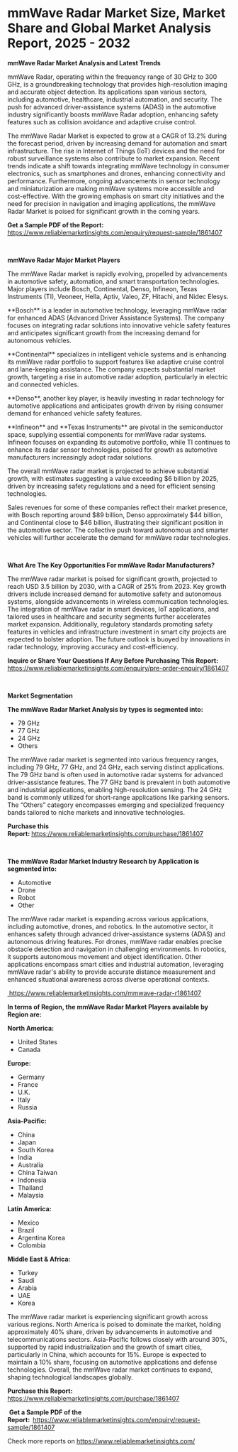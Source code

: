 <p><h1>mmWave Radar Market Size, Market Share and Global Market Analysis Report, 2025 - 2032</h1></p><p><strong>mmWave Radar Market Analysis and Latest Trends</strong></p>
<p><p>mmWave Radar, operating within the frequency range of 30 GHz to 300 GHz, is a groundbreaking technology that provides high-resolution imaging and accurate object detection. Its applications span various sectors, including automotive, healthcare, industrial automation, and security. The push for advanced driver-assistance systems (ADAS) in the automotive industry significantly boosts mmWave Radar adoption, enhancing safety features such as collision avoidance and adaptive cruise control.</p><p>The mmWave Radar Market is expected to grow at a CAGR of 13.2% during the forecast period, driven by increasing demand for automation and smart infrastructure. The rise in Internet of Things (IoT) devices and the need for robust surveillance systems also contribute to market expansion. Recent trends indicate a shift towards integrating mmWave technology in consumer electronics, such as smartphones and drones, enhancing connectivity and performance. Furthermore, ongoing advancements in sensor technology and miniaturization are making mmWave systems more accessible and cost-effective. With the growing emphasis on smart city initiatives and the need for precision in navigation and imaging applications, the mmWave Radar Market is poised for significant growth in the coming years.</p></p>
<p><strong>Get a Sample PDF of the Report:&nbsp;</strong> <a href="https://www.reliablemarketinsights.com/enquiry/request-sample/1861407?utm_campaign=2137&utm_medium=2&utm_source=Github&utm_content=ia&utm_term=11022025&utm_id=mmwave-radar">https://www.reliablemarketinsights.com/enquiry/request-sample/1861407</a></p>
<p>&nbsp;</p>
<p><strong>mmWave Radar Major Market Players</strong></p>
<p><p>The mmWave Radar market is rapidly evolving, propelled by advancements in automotive safety, automation, and smart transportation technologies. Major players include Bosch, Continental, Denso, Infineon, Texas Instruments (TI), Veoneer, Hella, Aptiv, Valeo, ZF, Hitachi, and Nidec Elesys.</p><p>**Bosch** is a leader in automotive technology, leveraging mmWave radar for enhanced ADAS (Advanced Driver Assistance Systems). The company focuses on integrating radar solutions into innovative vehicle safety features and anticipates significant growth from the increasing demand for autonomous vehicles.</p><p>**Continental** specializes in intelligent vehicle systems and is enhancing its mmWave radar portfolio to support features like adaptive cruise control and lane-keeping assistance. The company expects substantial market growth, targeting a rise in automotive radar adoption, particularly in electric and connected vehicles.</p><p>**Denso**, another key player, is heavily investing in radar technology for automotive applications and anticipates growth driven by rising consumer demand for enhanced vehicle safety features.</p><p>**Infineon** and **Texas Instruments** are pivotal in the semiconductor space, supplying essential components for mmWave radar systems. Infineon focuses on expanding its automotive portfolio, while TI continues to enhance its radar sensor technologies, poised for growth as automotive manufacturers increasingly adopt radar solutions.</p><p>The overall mmWave radar market is projected to achieve substantial growth, with estimates suggesting a value exceeding $6 billion by 2025, driven by increasing safety regulations and a need for efficient sensing technologies. </p><p>Sales revenues for some of these companies reflect their market presence, with Bosch reporting around $89 billion, Denso approximately $44 billion, and Continental close to $46 billion, illustrating their significant position in the automotive sector. The collective push toward autonomous and smarter vehicles will further accelerate the demand for mmWave radar technologies.</p></p>
<p>&nbsp;</p>
<p><strong>What Are The Key Opportunities For mmWave Radar Manufacturers?</strong></p>
<p><p>The mmWave radar market is poised for significant growth, projected to reach USD 3.5 billion by 2030, with a CAGR of 25% from 2023. Key growth drivers include increased demand for automotive safety and autonomous systems, alongside advancements in wireless communication technologies. The integration of mmWave radar in smart devices, IoT applications, and tailored uses in healthcare and security segments further accelerates market expansion. Additionally, regulatory standards promoting safety features in vehicles and infrastructure investment in smart city projects are expected to bolster adoption. The future outlook is buoyed by innovations in radar technology, improving accuracy and cost-efficiency.</p></p>
<p><strong>Inquire or Share Your Questions If Any Before Purchasing This Report:</strong> <a href="https://www.reliablemarketinsights.com/enquiry/pre-order-enquiry/1861407?utm_campaign=2137&utm_medium=2&utm_source=Github&utm_content=ia&utm_term=11022025&utm_id=mmwave-radar">https://www.reliablemarketinsights.com/enquiry/pre-order-enquiry/1861407</a></p>
<p>&nbsp;</p>
<p><strong>Market Segmentation</strong></p>
<p><strong>The mmWave Radar Market Analysis by types is segmented into:</strong></p>
<p><ul><li>79 GHz</li><li>77 GHz</li><li>24 GHz</li><li>Others</li></ul></p>
<p><p>The mmWave radar market is segmented into various frequency ranges, including 79 GHz, 77 GHz, and 24 GHz, each serving distinct applications. The 79 GHz band is often used in automotive radar systems for advanced driver-assistance features. The 77 GHz band is prevalent in both automotive and industrial applications, enabling high-resolution sensing. The 24 GHz band is commonly utilized for short-range applications like parking sensors. The “Others” category encompasses emerging and specialized frequency bands tailored to niche markets and innovative technologies.</p></p>
<p><strong>Purchase this Report:&nbsp;</strong><a href="https://www.reliablemarketinsights.com/purchase/1861407?utm_campaign=2137&utm_medium=2&utm_source=Github&utm_content=ia&utm_term=11022025&utm_id=mmwave-radar">https://www.reliablemarketinsights.com/purchase/1861407</a></p>
<p>&nbsp;</p>
<p><strong>The mmWave Radar Market Industry Research by Application is segmented into:</strong></p>
<p><ul><li>Automotive</li><li>Drone</li><li>Robot</li><li>Other</li></ul></p>
<p><p>The mmWave radar market is expanding across various applications, including automotive, drones, and robotics. In the automotive sector, it enhances safety through advanced driver-assistance systems (ADAS) and autonomous driving features. For drones, mmWave radar enables precise obstacle detection and navigation in challenging environments. In robotics, it supports autonomous movement and object identification. Other applications encompass smart cities and industrial automation, leveraging mmWave radar's ability to provide accurate distance measurement and enhanced situational awareness across diverse operational contexts.</p></p>
<p><a href="https://www.reliablemarketinsights.com/mmwave-radar-r1861407?utm_campaign=2137&utm_medium=2&utm_source=Github&utm_content=ia&utm_term=11022025&utm_id=mmwave-radar">&nbsp;https://www.reliablemarketinsights.com/mmwave-radar-r1861407</a></p>
<p><strong>In terms of Region, the mmWave Radar Market Players available by Region are:</strong></p>
<p>
    <p> <strong> North America: </strong>
        <ul>
            <li>United States</li>
            <li>Canada</li>
        </ul>
        </p> 
    <p> <strong> Europe: </strong>
        <ul>
            <li>Germany</li>
            <li>France</li>
            <li>U.K.</li>
            <li>Italy</li>
            <li>Russia</li>
        </ul>
        </p> 
    <p> <strong> Asia-Pacific: </strong>
        <ul>
            <li>China</li>
            <li>Japan</li>
            <li>South Korea</li>
            <li>India</li>
            <li>Australia</li>
            <li>China Taiwan</li>
            <li>Indonesia</li>
            <li>Thailand</li>
            <li>Malaysia</li>
        </ul>
        </p> 
    <p> <strong> Latin America: </strong>
        <ul>
            <li>Mexico</li>
            <li>Brazil</li>
            <li>Argentina Korea</li>
            <li>Colombia</li>
        </ul>
        </p> 
    <p> <strong> Middle East & Africa: </strong>
        <ul>
            <li>Turkey</li>
            <li>Saudi</li>
            <li>Arabia</li>
            <li>UAE</li>
            <li>Korea</li>
        </ul>
    </p>
    </p>
<p><p>The mmWave radar market is experiencing significant growth across various regions. North America is poised to dominate the market, holding approximately 40% share, driven by advancements in automotive and telecommunications sectors. Asia-Pacific follows closely with around 30%, supported by rapid industrialization and the growth of smart cities, particularly in China, which accounts for 15%. Europe is expected to maintain a 10% share, focusing on automotive applications and defense technologies. Overall, the mmWave radar market continues to expand, shaping technological landscapes globally.</p></p>
<p><strong>Purchase this Report: </strong><a href="https://www.reliablemarketinsights.com/purchase/1861407?utm_campaign=2137&utm_medium=2&utm_source=Github&utm_content=ia&utm_term=11022025&utm_id=mmwave-radar">https://www.reliablemarketinsights.com/purchase/1861407</a></p>
<p>&nbsp;<strong>Get a Sample PDF of the Report:&nbsp;&nbsp;</strong><a href="https://www.reliablemarketinsights.com/enquiry/request-sample/1861407?utm_campaign=2137&utm_medium=2&utm_source=Github&utm_content=ia&utm_term=11022025&utm_id=mmwave-radar">https://www.reliablemarketinsights.com/enquiry/request-sample/1861407</a></p>
<p><strong></strong></p>
<p>Check more reports on <a href="https://www.reliablemarketinsights.com/?utm_campaign=2137&utm_medium=2&utm_source=Github&utm_content=ia&utm_term=11022025&utm_id=mmwave-radar">https://www.reliablemarketinsights.com/</a></p>